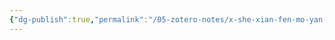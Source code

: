 ```yaml
---
{"dg-publish":true,"permalink":"/05-zotero-notes/x-she-xian-fen-mo-yan-she-ji-shu-ce-liang-yu-fen-xi-ji-chu2024/","title":"X射线粉末衍射技术 测量与分析基础","tags":["ZoteroNotes"],"noteIcon":"","created":"2025-04-02T10:07","updated":"2025-07-01T11:57"}
---
```



